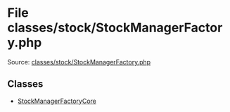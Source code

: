 File classes/stock/StockManagerFactory.php
=========

Source: [classes/stock/StockManagerFactory.php](https://github.com/PrestaShop/PrestaShop/blob/1.6.0.13/classes/stock/StockManagerFactory.php)


Classes
-------

* [StockManagerFactoryCore](class.StockManagerFactoryCore.md)

